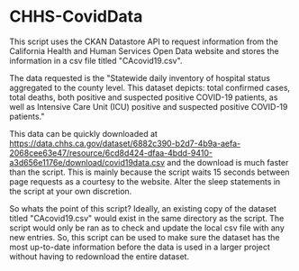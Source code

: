 # CHHS-CovidData
This script uses the CKAN Datastore API to request information from the California Health and Human Services Open Data website and stores the information in a csv file titled "CAcovid19.csv".

The data requested is the "Statewide daily inventory of hospital status aggregated to the county level. This dataset depicts: total confirmed cases, total deaths, both positive and suspected positive COVID-19 patients, as well as Intensive Care Unit (ICU) positive and suspected positive COVID-19 patients."

This data can be quickly downloaded at https://data.chhs.ca.gov/dataset/6882c390-b2d7-4b9a-aefa-2068cee63e47/resource/6cd8d424-dfaa-4bdd-9410-a3d656e1176e/download/covid19data.csv and the download is much faster than the script. This is mainly because the script waits 15 seconds between page requests as a courtesy to the website. Alter the sleep statements in the script at your own discretion.

So whats the point of this script?
Ideally, an existing copy of the dataset titled "CAcovid19.csv" would exist in the same directory as the script. The script would only be ran as to check and update the local csv file with any new entries. So, this script can be used to make sure the dataset has the most up-to-date information before the data is used in a larger project without having to redownload the entire dataset.
